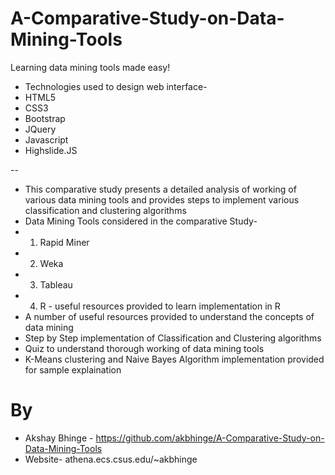 # A-Comparative-Study-on-Data-Mining-Tools
Learning data mining tools made easy!

- Technologies used to design web interface-
- HTML5
- CSS3
- Bootstrap
- JQuery
- Javascript
- Highslide.JS

--

- This comparative study presents a detailed analysis of working of various data mining tools and provides steps to implement various classification and clustering algorithms
- Data Mining Tools considered in the comparative Study-
- 1. Rapid Miner
- 2. Weka
- 3. Tableau
- 4. R - useful resources provided to learn implementation in R
- A number of useful resources provided to understand the concepts of data mining
- Step by Step implementation of Classification and Clustering algorithms 
- Quiz to understand thorough working of data mining tools
- K-Means clustering and Naive Bayes Algorithm implementation provided for sample explaination

# By
- Akshay Bhinge - https://github.com/akbhinge/A-Comparative-Study-on-Data-Mining-Tools
- Website- athena.ecs.csus.edu/~akbhinge
